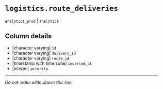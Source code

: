 # `logistics.route_deliveries`
`analytics_prod` | `analytics`

## Column details
* [character varying] `id`
* [character varying] `delivery_id`
* [character varying] `route_id`
* [timestamp with time zone] `inserted_at`
* [integer]   `priority`

-------------------------------------------------------------------------------
*Do not make edits above this line.*
